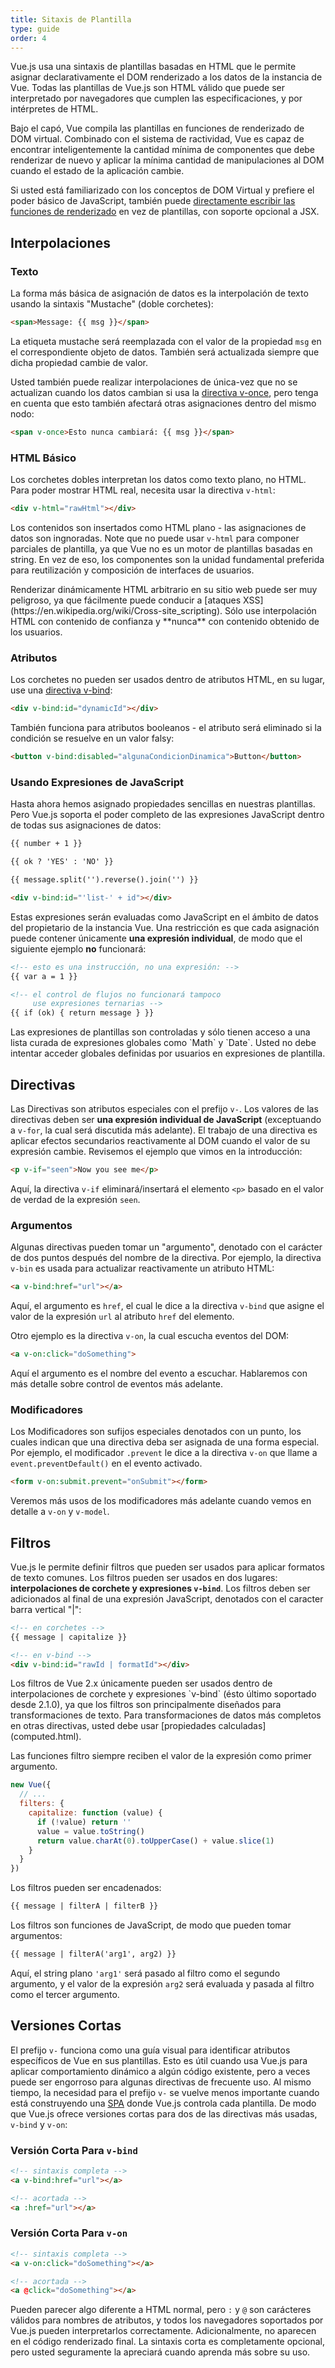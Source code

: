 ```yaml
---
title: Sitaxis de Plantilla
type: guide
order: 4
---
```


Vue.js usa una sintaxis de plantillas basadas en HTML que le permite asignar declarativamente el DOM renderizado a los datos de la instancia de Vue. Todas las plantillas de Vue.js son HTML válido que puede ser interpretado por navegadores que cumplen las especificaciones, y por intérpretes de HTML.

Bajo el capó, Vue compila las plantillas en funciones de renderizado de DOM virtual. Combinado con el sistema de ractividad, Vue es capaz de encontrar inteligentemente la cantidad mínima de componentes que debe renderizar de nuevo y aplicar la mínima cantidad de manipulaciones al DOM cuando el estado de la aplicación cambie.

Si usted está familiarizado con los conceptos de DOM Virtual y prefiere el poder básico de JavaScript, también puede [directamente escribir las funciones de renderizado](render-function.html) en vez de plantillas, con soporte opcional a JSX.

## Interpolaciones

### Texto

La forma más básica de asignación de datos es la interpolación de texto usando la sintaxis "Mustache" (doble corchetes):

``` html
<span>Message: {{ msg }}</span>
```

La etiqueta mustache será reemplazada con el valor de la propiedad `msg` en el correspondiente objeto de datos. También será actualizada siempre que dicha propiedad cambie de valor.

Usted también puede realizar interpolaciones de única-vez que no se actualizan cuando los datos cambian si usa la [directiva v-once](../api/#v-once), pero tenga en cuenta que esto también afectará otras asignaciones dentro del mismo nodo:

``` html
<span v-once>Esto nunca cambiará: {{ msg }}</span>
```

### HTML Básico

Los corchetes dobles interpretan los datos como texto plano, no HTML. Para poder mostrar HTML real, necesita usar la directiva `v-html`:

``` html
<div v-html="rawHtml"></div>
```

Los contenidos son insertados como HTML plano - las asignaciones de datos son ingnoradas. Note que no puede usar `v-html` para componer parciales de plantilla, ya que Vue no es un motor de plantillas basadas en string. En vez de eso, los componentes son la unidad fundamental preferida para reutilización y composición de interfaces de usuarios.

<p class="tip">Renderizar dinámicamente HTML arbitrario en su sitio web puede ser muy peligroso, ya que fácilmente puede conducir a [ataques XSS](https://en.wikipedia.org/wiki/Cross-site_scripting). Sólo use interpolación HTML con contenido de confianza y **nunca** con contenido obtenido de los usuarios.</p>

### Atributos

Los corchetes no pueden ser usados dentro de atributos HTML, en su lugar, use una [directiva v-bind](../api/#v-bind):

``` html
<div v-bind:id="dynamicId"></div>
```

También funciona para atributos booleanos - el atributo será eliminado si la condición se resuelve en un valor falsy:

``` html
<button v-bind:disabled="algunaCondicionDinamica">Button</button>
```

### Usando Expresiones de JavaScript

Hasta ahora hemos asignado propiedades sencillas en nuestras plantillas. Pero Vue.js soporta el poder completo de las expresiones JavaScript dentro de todas sus asignaciones de datos: 

``` html
{{ number + 1 }}

{{ ok ? 'YES' : 'NO' }}

{{ message.split('').reverse().join('') }}

<div v-bind:id="'list-' + id"></div>
```

Estas expresiones serán evaluadas como JavaScript en el ámbito de datos del propietario de la instancia Vue. Una restricción es que cada asignación puede contener únicamente **una expresión individual**, de modo que el siguiente ejemplo **no** funcionará:

``` html
<!-- esto es una instrucción, no una expresión: -->
{{ var a = 1 }}

<!-- el control de flujos no funcionará tampoco 
     use expresiones ternarias -->
{{ if (ok) { return message } }}
```

<p class="tip">Las expresiones de plantillas son controladas y sólo tienen acceso a una lista curada de expresiones globales como `Math` y `Date`. Usted no debe intentar acceder globales definidas por usuarios en expresiones de plantilla.</p>

## Directivas

Las Directivas son atributos especiales con el prefijo `v-`. Los valores de las directivas deben ser **una expresión individual de JavaScript** (exceptuando a `v-for`, la cual será discutida más adelante). El trabajo de una directiva es aplicar efectos secundarios reactivamente al DOM cuando el valor de su expresión cambie. Revisemos el ejemplo que vimos en la introducción:

``` html
<p v-if="seen">Now you see me</p>
```

Aquí, la directiva `v-if` eliminará/insertará el elemento `<p>` basado en el valor de verdad de la expresión `seen`.

### Argumentos

Algunas directivas pueden tomar un "argumento", denotado con el carácter de dos puntos después del nombre de la directiva. Por ejemplo, la directiva `v-bin` es usada para actualizar reactivamente un atributo HTML: 

``` html
<a v-bind:href="url"></a>
```

Aquí, el argumento es `href`, el cual le dice a la directiva `v-bind` que asigne el valor de la expresión `url` al atributo `href` del elemento.

Otro ejemplo es la directiva `v-on`, la cual escucha eventos del DOM:

``` html
<a v-on:click="doSomething">
```

Aquí el argumento es el nombre del evento a escuchar. Hablaremos con más detalle sobre control de eventos más adelante.

### Modificadores

Los Modificadores son sufijos especiales denotados con un punto, los cuales indican que una directiva deba ser asignada de una forma especial. Por ejemplo, el modificador `.prevent` le dice a la directiva `v-on` que llame a `event.preventDefault()` en el evento activado.

``` html
<form v-on:submit.prevent="onSubmit"></form>
```

Veremos más usos de los modificadores más adelante cuando vemos en detalle a `v-on` y `v-model`.

## Filtros

Vue.js le permite definir filtros que pueden ser usados para aplicar formatos de texto comunes. Los filtros pueden ser usados en dos lugares: **interpolaciones de corchete y expresiones `v-bind`**. Los filtros deben ser adicionados al final de una expresión JavaScript, denotados con el caracter barra vertical "|": 

``` html
<!-- en corchetes -->
{{ message | capitalize }}

<!-- en v-bind -->
<div v-bind:id="rawId | formatId"></div>
```

<p class="tip">Los filtros de Vue 2.x únicamente pueden ser usados dentro de interpolaciones de corchete y expresiones `v-bind` (ésto último soportado desde 2.1.0), ya que los filtros son principalmente diseñados para transformaciones de texto. Para transformaciones de datos más completos en otras directivas, usted debe usar [propiedades calculadas](computed.html).</p>

Las funciones filtro siempre reciben el valor de la expresión como primer argumento.

``` js
new Vue({
  // ...
  filters: {
    capitalize: function (value) {
      if (!value) return ''
      value = value.toString()
      return value.charAt(0).toUpperCase() + value.slice(1)
    }
  }
})
```

Los filtros pueden ser encadenados:

``` html
{{ message | filterA | filterB }}
```

Los filtros son funciones de JavaScript, de modo que pueden tomar argumentos:

``` html
{{ message | filterA('arg1', arg2) }}
```

Aquí, el string plano `'arg1'` será pasado al filtro como el segundo argumento, y el valor de la expresión `arg2` será evaluada y pasada al filtro como el tercer argumento.

## Versiones Cortas

El prefijo `v-` funciona como una guía visual para identificar atributos específicos de Vue en sus plantillas. Esto es útil cuando usa Vue.js para aplicar comportamiento dinámico a algún código existente, pero a veces puede ser engorroso para algunas directivas de frecuente uso. Al mismo tiempo, la necesidad para el prefijo `v-` se vuelve menos importante cuando está construyendo una [SPA](https://en.wikipedia.org/wiki/Single-page_application) donde Vue.js controla cada plantilla. De modo que Vue.js ofrece versiones cortas para dos de las directivas más usadas, `v-bind` y `v-on`:

### Versión Corta Para `v-bind` 

``` html
<!-- sintaxis completa -->
<a v-bind:href="url"></a>

<!-- acortada -->
<a :href="url"></a>
```


### Versión Corta Para `v-on`

``` html
<!-- sintaxis completa -->
<a v-on:click="doSomething"></a>

<!-- acortada -->
<a @click="doSomething"></a>
```

Pueden parecer algo diferente a HTML normal, pero `:` y `@` son carácteres válidos para nombres de atributos, y todos los navegadores soportados por Vue.js pueden interpretarlos correctamente. Adicionalmente, no aparecen en el código renderizado final. La sintaxis corta es completamente opcional, pero usted seguramente la apreciará cuando aprenda más sobre su uso.
